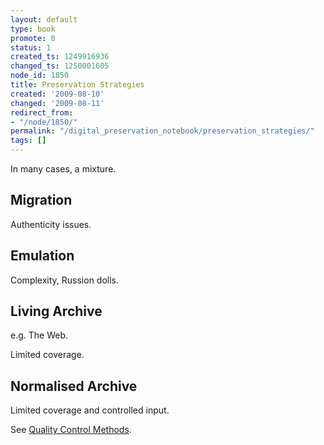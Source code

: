 ```yaml
---
layout: default
type: book
promote: 0
status: 1
created_ts: 1249916936
changed_ts: 1250001605
node_id: 1850
title: Preservation Strategies
created: '2009-08-10'
changed: '2009-08-11'
redirect_from:
- "/node/1850/"
permalink: "/digital_preservation_notebook/preservation_strategies/"
tags: []
---
```

In many cases, a mixture.

Migration
---------

Authenticity issues.

Emulation
---------

Complexity, Russion dolls.

Living Archive
--------------

e.g. The Web.

Limited coverage.
 

Normalised Archive
------------------

Limited coverage and controlled input.

See [Quality Control Methods](/digital_preservation_notebook/preservation_strategies/quality_control_methods).
